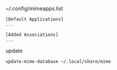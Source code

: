 ~/.config/mimeapps.list
```shell
[Default Applications]
...

[Added Associations]
...
```
update
```shell
update-mime-database ~/.local/share/mime
```